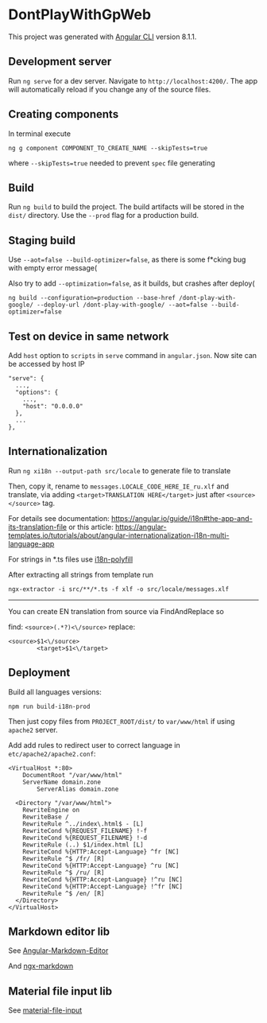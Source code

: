 # DontPlayWithGpWeb

This project was generated with [Angular CLI](https://github.com/angular/angular-cli) version 8.1.1.

## Development server

Run `ng serve` for a dev server. Navigate to `http://localhost:4200/`. The app will automatically reload if you change any of the source files.

## Creating components

In terminal execute
```
ng g component COMPONENT_TO_CREATE_NAME --skipTests=true
```
where `--skipTests=true` needed to prevent `spec` file generating

## Build

Run `ng build` to build the project. The build artifacts will be stored in the `dist/` directory. Use the `--prod` flag for a production build.

## Staging build
Use `--aot=false --build-optimizer=false`, as there is some f*cking bug with empty error message(

Also try to add `--optimization=false`, as it builds, but crashes after deploy(

```
ng build --configuration=production --base-href /dont-play-with-google/ --deploy-url /dont-play-with-google/ --aot=false --build-optimizer=false
```

## Test on device in same network

Add `host` option to `scripts` in `serve` command in `angular.json`. Now site can be accessed by host IP

```$json
"serve": {
  ...,
  "options": {
    ...,
    "host": "0.0.0.0"
  },
  ...
},
```

## Internationalization

Run `ng xi18n --output-path src/locale` to generate file to translate

Then, copy it, rename to `messages.LOCALE_CODE_HERE_IE_ru.xlf` and translate, via adding `<target>TRANSLATION HERE</target>` just after `<source></source>` tag.

For details see documentation: https://angular.io/guide/i18n#the-app-and-its-translation-file
or this article: https://angular-templates.io/tutorials/about/angular-internationalization-i18n-multi-language-app

For strings in *.ts files use [i18n-polyfill](https://github.com/ngx-translate/i18n-polyfill)

After extracting all strings from template run 

`ngx-extractor -i src/**/*.ts -f xlf -o src/locale/messages.xlf`

---

You can create EN translation from source via FindAndReplace so

find: `<source>(.*?)<\/source>`
replace: 
```
<source>$1<\/source>
        <target>$1<\/target>
```

## Deployment

Build all languages versions:

`npm run build-i18n-prod`

Then just copy files from `PROJECT_ROOT/dist/` to `var/www/html` if using `apache2` server.

Add add rules to redirect user to correct language in `etc/apache2/apache2.conf`:

```
<VirtualHost *:80>
    DocumentRoot "/var/www/html"
    ServerName domain.zone
		ServerAlias domain.zone
		
  <Directory "/var/www/html">
    RewriteEngine on
    RewriteBase /
    RewriteRule ^../index\.html$ - [L]
    RewriteCond %{REQUEST_FILENAME} !-f
    RewriteCond %{REQUEST_FILENAME} !-d
    RewriteRule (..) $1/index.html [L]
    RewriteCond %{HTTP:Accept-Language} ^fr [NC]
    RewriteRule ^$ /fr/ [R]
    RewriteCond %{HTTP:Accept-Language} ^ru [NC]
    RewriteRule ^$ /ru/ [R]
    RewriteCond %{HTTP:Accept-Language} !^ru [NC]
    RewriteCond %{HTTP:Accept-Language} !^fr [NC]
    RewriteRule ^$ /en/ [R]
  </Directory>
</VirtualHost>
```

## Markdown editor lib

See [Angular-Markdown-Editor](https://github.com/ghiscoding/angular-markdown-editor)

And [ngx-markdown](https://github.com/jfcere/ngx-markdown)

## Material file input lib

See [material-file-input](https://github.com/merlosy/ngx-material-file-input)
